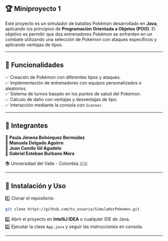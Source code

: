 ## 🏆  Miniproyecto 1

Este proyecto es un simulador de batallas Pokémon desarrollado en **Java**, aplicando los principios de **Programación Orientada a Objetos (POO)**. El objetivo es permitir que dos entrenadores Pokémon se enfrenten en un combate utilizando una selección de Pokémon con ataques específicos y aplicando ventajas de tipos.

---

## 🚀 Funcionalidades
✅ Creación de Pokémon con diferentes tipos y ataques.  
✅ Implementación de entrenadores con equipos personalizados o aleatorios.  
✅ Sistema de turnos basado en los puntos de salud del Pokémon.  
✅ Cálculo de daño con ventajas y desventajas de tipo.  
✅ Interacción mediante la consola con `Scanner`.

---

## 👥 Integrantes
👤 **Paula Jimena Bohórquez Bermúdez**  
👤 **Manuela Delgado Aguirre**  
👤 **Juan Camilo Gil Agudelo**  
👤 **Gabriel Esteban Burbano Mora**

📚 Universidad del Valle - Colombia 🇨🇴


---

## 📌 Instalación y Uso
1️⃣ Clonar el repositorio:
```bash
git clone https://github.com/tu_usuario/SimuladorPokemon.git
```
2️⃣ Abrir el proyecto en **IntelliJ IDEA** o cualquier IDE de Java.  
3️⃣ Ejecutar la clase `App.java` y seguir las instrucciones en consola.


---


